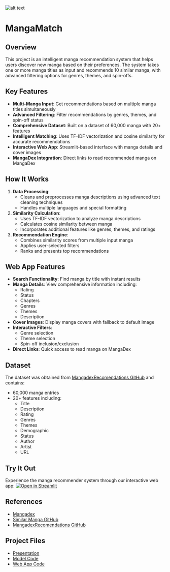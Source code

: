 ![alt text](https://mltic.my/wp-content/uploads/2022/08/1635783444_This-is-MANGA-Plus-an-app-to-read-comics-for-790x527.jpg)

# MangaMatch

## Overview

This project is an intelligent manga recommendation system that helps users discover new manga based on their preferences. The system takes one or more manga titles as input and recommends 10 similar manga, with advanced filtering options for genres, themes, and spin-offs.

## Key Features

- **Multi-Manga Input**: Get recommendations based on multiple manga titles simultaneously
- **Advanced Filtering**: Filter recommendations by genres, themes, and spin-off status
- **Comprehensive Dataset**: Built on a dataset of 60,000 manga with 20+ features
- **Intelligent Matching**: Uses TF-IDF vectorization and cosine similarity for accurate recommendations
- **Interactive Web App**: Streamlit-based interface with manga details and cover images
- **MangaDex Integration**: Direct links to read recommended manga on MangaDex

## How It Works

1. **Data Processing**:
   - Cleans and preprocesses manga descriptions using advanced text cleaning techniques
   - Handles multiple languages and special formatting
2. **Similarity Calculation**:
   - Uses TF-IDF vectorization to analyze manga descriptions
   - Calculates cosine similarity between manga
   - Incorporates additional features like genres, themes, and ratings
3. **Recommendation Engine**:
   - Combines similarity scores from multiple input manga
   - Applies user-selected filters
   - Ranks and presents top recommendations

## Web App Features

- **Search Functionality**: Find manga by title with instant results
- **Manga Details**: View comprehensive information including:
  - Rating
  - Status
  - Chapters
  - Genres
  - Themes
  - Description
- **Cover Images**: Display manga covers with fallback to default image
- **Interactive Filters**:
  - Genre selection
  - Theme selection
  - Spin-off inclusion/exclusion
- **Direct Links**: Quick access to read manga on MangaDex

## Dataset

The dataset was obtained from [MangadexRecomendations GitHub](https://github.com/goldbattle/MangadexRecomendations) and contains:

- 60,000 manga entries
- 20+ features including:
  - Title
  - Description
  - Rating
  - Genres
  - Themes
  - Demographic
  - Status
  - Author
  - Artist
  - URL

## Try It Out

Experience the manga recommender system through our interactive web app:
[![Open in Streamlit](https://static.streamlit.io/badges/streamlit_badge_black_white.svg)](https://alwaleed-7-dsi-manga-recommender-app-991svj.streamlit.app/)

## References

- [Mangadex](https://mangadex.org/)
- [Similar Manga GitHub](https://github.com/similar-manga/similar)
- [MangadexRecomendations GitHub](https://github.com/goldbattle/MangadexRecomendations)

## Project Files

- [Presentation](./Presentation.pptx)
- [Model Code](./model.ipynb)
- [Web App Code](./app.py)
